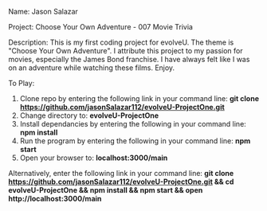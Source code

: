 Name: Jason Salazar

Project: Choose Your Own Adventure - 007 Movie Trivia

Description:
This is my first coding project for evolveU.  The theme is "Choose Your Own Adventure".
I attribute this project to my passion for movies, especially the James Bond franchise.
I have always felt like I was on an adventure while watching these films.
Enjoy.

To Play:

1. Clone repo by entering the following link in your command line: 
        **git clone https://github.com/jasonSalazar112/evolveU-ProjectOne.git**
2. Change directory to: 
        **evolveU-ProjectOne**
3. Install dependancies by entering the following in your command line: 
        **npm install**
4. Run the program by entering the following in your command line: 
        **npm start**
5. Open your browser to: 
        **localhost:3000/main**

Alternatively, enter the following link in your command line:
        **git clone https://github.com/jasonSalazar112/evolveU-ProjectOne.git && cd evolveU-ProjectOne && npm install && npm start && open http://localhost:3000/main**
